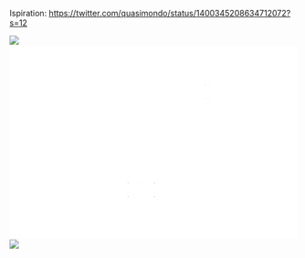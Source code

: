Ispiration:
https://twitter.com/quasimondo/status/1400345208634712072?s=12

![](1630860458.40129_r100.png)
![](1630860493.40674_r100.png)
![](1630860508.82944_r100.png)
